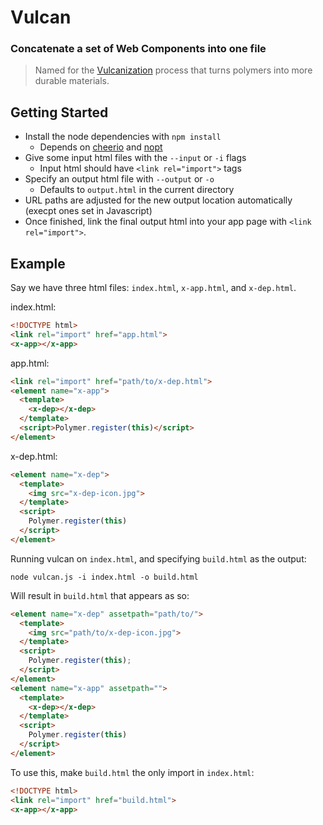 # Vulcan

### Concatenate a set of Web Components into one file

>Named for the [Vulcanization](http://en.wikipedia.org/wiki/Vulcanization) process that turns polymers into more durable
materials.

## Getting Started
- Install the node dependencies with `npm install`
  - Depends on [cheerio](https://github.com/MatthewMueller/cheerio) and [nopt](https://github.com/isaacs/nopt)
- Give some input html files with the `--input` or `-i` flags
  - Input html should have `<link rel="import">` tags
- Specify an output html file with `--output` or `-o`
  - Defaults to `output.html` in the current directory
- URL paths are adjusted for the new output location automatically (execpt ones set in Javascript)
- Once finished, link the final output html into your app page with `<link rel="import">`.

## Example

Say we have three html files: `index.html`, `x-app.html`, and `x-dep.html`.

index.html:

```html
<!DOCTYPE html>
<link rel="import" href="app.html">
<x-app></x-app>
```

app.html:

```html
<link rel="import" href="path/to/x-dep.html">
<element name="x-app">
  <template>
    <x-dep></x-dep>
  </template>
  <script>Polymer.register(this)</script>
</element>
```

x-dep.html:

```html
<element name="x-dep">
  <template>
    <img src="x-dep-icon.jpg">
  </template>
  <script>
    Polymer.register(this)
  </script>
</element>
```

Running vulcan on `index.html`, and specifying `build.html` as the output:

    node vulcan.js -i index.html -o build.html

Will result in `build.html` that appears as so:

```html
<element name="x-dep" assetpath="path/to/">
  <template>
    <img src="path/to/x-dep-icon.jpg">
  </template>
  <script>
    Polymer.register(this);
  </script>
</element>
<element name="x-app" assetpath="">
  <template>
    <x-dep></x-dep>
  </template>
  <script>
    Polymer.register(this)
  </script>
</element>
```

To use this, make `build.html` the only import in `index.html`:

```html
<!DOCTYPE html>
<link rel="import" href="build.html">
<x-app></x-app>
```
